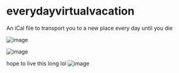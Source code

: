 # everydayvirtualvacation
An iCal file to transport you to a new place every day until you die

![image](https://user-images.githubusercontent.com/7908073/139565345-8d34a9dc-25c9-45c5-9225-d6874d94e639.png)

![image](https://user-images.githubusercontent.com/7908073/139565352-af93cffe-2132-464d-bc94-96ef9daa0941.png)

hope to live this long lol
![image](https://user-images.githubusercontent.com/7908073/139565548-ebf0bc64-f173-4ab6-9e79-1e42d58c9bbc.png)
